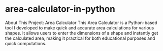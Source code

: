 # area-calculator-in-python
About This Project: Area Calculator  This Area Calculator is a Python-based tool I developed to make quick and accurate area calculations for various shapes. It allows users to enter the dimensions of a shape and instantly get the calculated area, making it practical for both educational purposes and quick computations.
